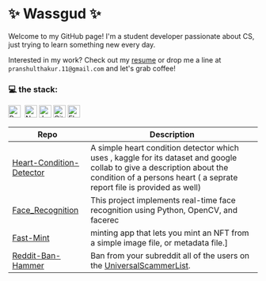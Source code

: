 #                                                              ✨ Wassgud ✨

Welcome to my GitHub page! I'm a student developer passionate about CS, just trying to learn something new every day.

Interested in my work? Check out my [resume](https://drive.google.com/file/d/1rrQxfAjuTFCllX4JHh1zR2XDxqh67xmZ/view?usp=sharing) or drop me a line at `pranshulthakur.11@gmail.com` and let's grab coffee!

### 💻 the stack: 
[<img src="https://img.shields.io/badge/-Python-3670A0?style=for-the-badge&logo=python&logoColor=ffdd54" alt="Python" title="Python" height="25"/>](https://www.python.org/)&nbsp;
[<img src="https://img.shields.io/badge/-NoSQL-4DB33D?style=for-the-badge&logo=mongodb&logoColor=white" alt="NoSQL" title="NoSQL" height="25"/>](https://www.mongodb.com/)
[<img src="https://img.shields.io/badge/-JavaScript-F7DF1E?style=for-the-badge&logo=javascript&logoColor=black" alt="JavaScript" title="JavaScript" height="25"/>](https://developer.mozilla.org/en-US/docs/Web/JavaScript)
[<img src="https://img.shields.io/badge/-Git-F05032?style=for-the-badge&logo=git&logoColor=white" alt="Git" title="Git" height="25"/>](https://git-scm.com/)
[<img src="https://img.shields.io/badge/-Flutter-02569B?style=for-the-badge&logo=flutter&logoColor=white" alt="Flutter" title="Flutter" height="25"/>](https://flutter.dev/)


| Repo      | Description |
| ----------- | ----------- |
| [Heart-Condition-Detector](https://github.com/Pranshul-Thakur/Heart-Condition-Detector) | A simple heart condition detector which uses , kaggle for its dataset and google collab to give a description about the condition of a persons heart ( a seprate report file is provided as well)|
| [Face_Recognition](https://github.com/Pranshul-Thakur/Face_Recognition) | This project implements real-time face recognition using Python, OpenCV, and facerec|
| [Fast-Mint](https://github.com/Pranshul-Thakur/Fast-Mint) |minting app that lets you mint an NFT from a simple image file, or metadata file.]
| [Reddit-Ban-Hammer](https://github.com/Pranshul-Thakur/Reddit-Ban-Hammer) | Ban from your subreddit all of the users on the [UniversalScammerList](https://www.reddit.com/r/UniversalScammerList/wiki/banlist/). | 
<!--
